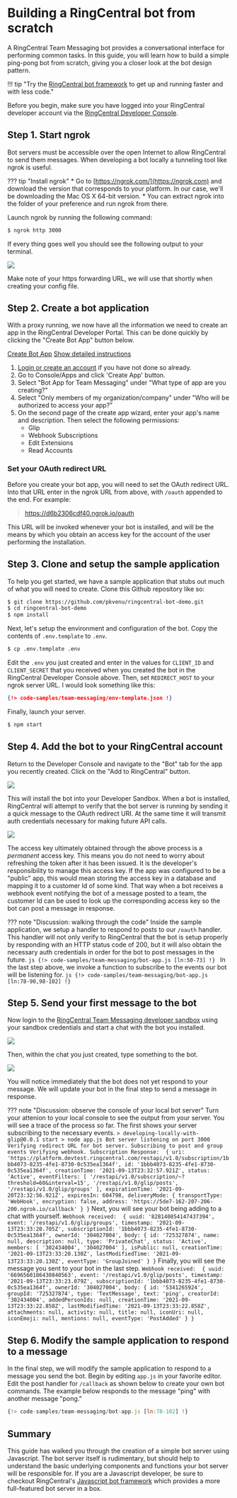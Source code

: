 # Building a RingCentral bot from scratch

A RingCentral Team Messaging bot provides a conversational interface for performing common tasks. In this guide, you will learn how to build a simple ping-pong bot from scratch, giving you a closer look at the bot design pattern.

!!! tip "Try the [RingCentral bot framework](../node/) to get up and running faster and with less code."

Before you begin, make sure you have logged into your RingCentral developer account via the [RingCentral Developer Console](https://developers.ringcentral.com/my-account.html#/applications).

## Step 1. Start ngrok

Bot servers must be accessible over the open Internet to allow RingCentral to send them messages. When developing a bot locally a tunneling tool like ngrok is useful. 

??? tip "Install ngrok"
    * Go to [https://ngrok.com/](https://ngrok.com) and download the version that corresponds to your platform. In our case, we'll be downloading the Mac OS X 64-bit version.
    * You can extract ngrok into the folder of your preference and run ngrok from there.

Launch ngrok by running the following command:

```bash 
$ ngrok http 3000
```

If every thing goes well you should see the following output to your terminal.

<img src="../../../img/ngrok-running.png" class="img-fluid" style="max-width: 400px">

Make note of your https forwarding URL, we will use that shortly when creating your config file. 

## Step 2. Create a bot application

With a proxy running, we now have all the information we need to create an app in the RingCentral Developer Portal. This can be done quickly by clicking the "Create Bot App" button below. 

<a target="_new" href="https://developer.ringcentral.com/new-app?name=Chatbot+Quick+Start+App&desc=A+simple+app+to+demo+creating+a+chat+bot+on+RingCentral&public=false&type=ServerBot&carriers=7710,7310,3420&permissions=ReadAccounts,SubscriptionWebhook,TeamMessaging,EditExtensions&redirectUri=" class="btn btn-primary">Create Bot App</a>
<a class="btn-link btn-collapse" data-toggle="collapse" href="#create-app-instructions" role="button" aria-expanded="false" aria-controls="create-app-instructions">Show detailed instructions</a>

<div class="collapse" id="create-app-instructions">
<ol>
<li><a href="https://developer.ringcentral.com/login.html#/">Login or create an account</a> if you have not done so already.</li>
<li>Go to Console/Apps and click 'Create App' button.</li>
<li>Select "Bot App for Team Messaging" under "What type of app are you creating?"</li>
<li>Select "Only members of my organization/company" under "Who will be authorized to access your app?"
<li>On the second page of the create app wizard, enter your app's name and description. Then select the following permissions:
  <ul>
    <li>Glip</li>
    <li>Webhook Subscriptions</li>
    <li>Edit Extensions</li>
    <li>Read Accounts</li>
  </ul>
  </li>
</ol>
</div>

### Set your OAuth redirect URL

Before you create your bot app, you will need to set the OAuth redirect URL. Into that URL enter in the ngrok URL from above, with `/oauth` appended to the end. For example:

> https://d6b2306cdf40.ngrok.io/oauth

This URL will be invoked whenever your bot is installed, and will be the means by which you obtain an access key for the account of the user performing the installation.


## Step 3. Clone and setup the sample application

To help you get started, we have a sample application that stubs out much of what you will need to create. Clone this Github repository like so:

```bash
$ git clone https://github.com/pkvenu/ringcentral-bot-demo.git
$ cd ringcentral-bot-demo
$ npm install
```

Next, let's setup the environment and configuration of the bot. Copy the contents of `.env.template` to `.env`.

```bash
$ cp .env.template .env
```

Edit the `.env` you just created and enter in the values for `CLIENT_ID` and `CLIENT_SECRET` that you received when you created the bot in the RingCentral Developer Console above. Then, set `REDIRECT_HOST` to your ngrok server URL. I would look something like this:
   
```json
{!> code-samples/team-messaging/env-template.json !}
```

Finally, launch your server.

```bash
$ npm start
```

## Step 4. Add the bot to your RingCentral account

Return to the Developer Console and navigate to the "Bot" tab for the app you recently created. Click on the "Add to RingCentral" button.

<img class="img-fluid" src="../../manual/add-to-ringcentral.png" style="max-width: 600px">

This will install the bot into your Developer Sandbox. When a bot is installed, RingCentral will attempt to verify that the bot server is running by sending it a quick message to the OAuth redirect URI. At the same time it will transmit auth credentials necessary for making future API calls. 

<img src="../../manual/bot-authorization.png" class="img-fluid" style="max-width: 400px">

The access key ultimately obtained through the above process is a *permanent* access key. This means you do not need to worry about refreshing the token after it has been issued. It is the developer's responsibility to manage this access key. If the app was configured to be a "public" app, this would mean storing the access key in a database and mapping it to a customer Id of some kind. That way when a bot receives a webhook event notifying the bot of a message posted to a team, the customer Id can be used to look up the corresponding access key so the bot can post a message in response. 

??? note "Discussion: walking through the code"
    Inside the sample application, we setup a handler to respond to posts to our `/oauth` handler. This handler will not only verify to RingCentral that the bot is setup properly by responding with an HTTP status code of 200, but it will also obtain the necessary auth credentials in order for the bot to post messages in the future. 
    ```js
    {!> code-samples/team-messaging/bot-app.js [ln:50-73] !}
    ```
	In the last step above, we invoke a function to subscribe to the events our bot will be listening for.
    ```js
    {!> code-samples/team-messaging/bot-app.js [ln:78-90,98-102] !}
    ```

## Step 5. Send your first message to the bot

Now login to the [RingCentral Team Messaging developer sandbox](https://app.devtest.ringcentral.com) using your sandbox credentials and start a chat with the bot you installed. 

<img src="../../manual/bot-start-chat.png" class="img-fluid">

Then, within the chat you just created, type something to the bot. 

<img src="../../manual/bot-devtest.png" class="img-fluid">

You will notice immediately that the bot does not yet respond to your message. We will update your bot in the final step to send a message in response. 

??? note "Discussion: observe the console of your local bot server"
    Turn your attenion to your local console to see the output from your server. You will see a trace of the process so far. 
	The first shows your server subscribing to the necessary events.
    ```
	> developing-locally-with-glip@0.0.1 start
    > node app.js
    Bot server listening on port 3000
    Verifying redirect URL for bot server.
    Subscribing to post and group events
    Verifying webhook.
    Subscription Response:  {
      uri: 'https://platform.devtest.ringcentral.com/restapi/v1.0/subscription/1bbb4073-8235-4fe1-8730-0c535ea1364f',
      id: '1bbb4073-8235-4fe1-8730-0c535ea1364f',
      creationTime: '2021-09-13T23:32:57.921Z',
      status: 'Active',
      eventFilters: [
        '/restapi/v1.0/subscription/~?threshold=60&interval=15',
        '/restapi/v1.0/glip/posts',
        '/restapi/v1.0/glip/groups'
      ],
      expirationTime: '2021-09-20T23:32:56.921Z',
      expiresIn: 604798,
      deliveryMode: {
        transportType: 'WebHook',
        encryption: false,
        address: 'https://5de7-162-207-206-200.ngrok.io/callback'
      }
    }
    ```
	Next, you will see your bot being adding to a chat with yourself. 
    ```
    Webhook received:  {
      uuid: '828140854147437394',
      event: '/restapi/v1.0/glip/groups',
      timestamp: '2021-09-13T23:33:20.705Z',
      subscriptionId: '1bbb4073-8235-4fe1-8730-0c535ea1364f',
      ownerId: '304027004',
      body: {
        id: '725327874',
        name: null,
        description: null,
        type: 'PrivateChat',
        status: 'Active',
        members: [ '302434004', '304027004' ],
        isPublic: null,
        creationTime: '2021-09-13T23:33:20.130Z',
        lastModifiedTime: '2021-09-13T23:33:20.130Z',
        eventType: 'GroupJoined'
      }
    }
    ```
	Finally, you will see the message you sent to your bot in the last step.
    ```
    Webhook received:  {
      uuid: '6696560186430840563',
      event: '/restapi/v1.0/glip/posts',
      timestamp: '2021-09-13T23:33:23.079Z',
      subscriptionId: '1bbb4073-8235-4fe1-8730-0c535ea1364f',
      ownerId: '304027004',
      body: {
        id: '5341265924',
        groupId: '725327874',
        type: 'TextMessage',
        text: 'ping',
        creatorId: '302434004',
        addedPersonIds: null,
        creationTime: '2021-09-13T23:33:22.858Z',
        lastModifiedTime: '2021-09-13T23:33:22.858Z',
        attachments: null,
        activity: null,
        title: null,
        iconUri: null,
        iconEmoji: null,
        mentions: null,
        eventType: 'PostAdded'
      }
    }
	```

## Step 6. Modify the sample application to respond to a message

In the final step, we will modify the sample application to respond to a message you send the bot. Begin by editing `app.js` in your favorite editor. Edit the post handler for `/callback` as shown below to create your own bot commands. The example below responds to the message "ping" with another message "pong."

```js
{!> code-samples/team-messaging/bot-app.js [ln:78-102] !}
```

## Summary

This guide has walked you through the creation of a simple bot server using Javascript. The bot server itself is rudimentary, but should help to understand the basic underlying components and functions your bot server will be responsible for. If you are a Javascript developer, be sure to checkout RingCentral's [Javascript bot framework](../node/) which provides a more full-featured bot server in a box. 
